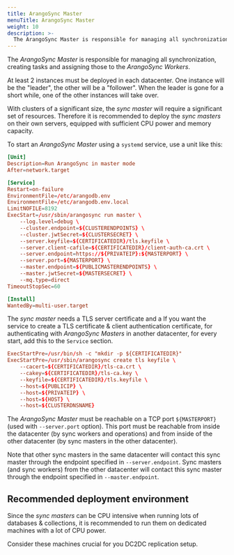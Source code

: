 ```yaml
---
title: ArangoSync Master
menuTitle: ArangoSync Master
weight: 10
description: >-
  The ArangoSync Master is responsible for managing all synchronization, creating tasks and assigning those to the ArangoSync Workers
---
```

The _ArangoSync Master_ is responsible for managing all synchronization, creating
tasks and assigning those to the _ArangoSync Workers_.

At least 2 instances must be deployed in each datacenter.
One instance will be the "leader", the other will be a "follower". When the
leader is gone for a short while, one of the other instances will take over.

With clusters of a significant size, the _sync master_ will require a
significant set of resources. Therefore it is recommended to deploy the _sync masters_
on their own servers, equipped with sufficient CPU power and memory capacity.

To start an _ArangoSync Master_ using a `systemd` service, use a unit like this:

```conf
[Unit]
Description=Run ArangoSync in master mode
After=network.target

[Service]
Restart=on-failure
EnvironmentFile=/etc/arangodb.env
EnvironmentFile=/etc/arangodb.env.local
LimitNOFILE=8192
ExecStart=/usr/sbin/arangosync run master \
    --log.level=debug \
    --cluster.endpoint=${CLUSTERENDPOINTS} \
    --cluster.jwtSecret=${CLUSTERSECRET} \
    --server.keyfile=${CERTIFICATEDIR}/tls.keyfile \
    --server.client-cafile=${CERTIFICATEDIR}/client-auth-ca.crt \
    --server.endpoint=https://${PRIVATEIP}:${MASTERPORT} \
    --server.port=${MASTERPORT} \
    --master.endpoint=${PUBLICMASTERENDPOINTS} \
    --master.jwtSecret=${MASTERSECRET} \
    --mq.type=direct
TimeoutStopSec=60

[Install]
WantedBy=multi-user.target
```

The _sync master_ needs a TLS server certificate and a
If you want the service to create a TLS certificate & client authentication
certificate, for authenticating with _ArangoSync Masters_ in another datacenter,
for every start, add this to the `Service` section.

```conf
ExecStartPre=/usr/bin/sh -c "mkdir -p ${CERTIFICATEDIR}"
ExecStartPre=/usr/sbin/arangosync create tls keyfile \
    --cacert=${CERTIFICATEDIR}/tls-ca.crt \
    --cakey=${CERTIFICATEDIR}/tls-ca.key \
    --keyfile=${CERTIFICATEDIR}/tls.keyfile \
    --host=${PUBLICIP} \
    --host=${PRIVATEIP} \
    --host=${HOST} \
    --host=${CLUSTERDNSNAME}
```

The _ArangoSync Master_ must be reachable on a TCP port `${MASTERPORT}` (used with `--server.port` option).
This port must be reachable from inside the datacenter (by sync workers and operations)
and from inside of the other datacenter (by sync masters in the other datacenter).

Note that other sync masters in the same datacenter will contact this sync master
through the endpoint specified in `--server.endpoint`.
Sync masters (and sync workers) from the other datacenter will contact this sync master
through the endpoint specified in `--master.endpoint`.

## Recommended deployment environment

Since the _sync masters_ can be CPU intensive when running lots of databases & collections,
it is recommended to run them on dedicated machines with a lot of CPU power.

Consider these machines crucial for you DC2DC replication setup.
